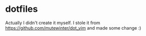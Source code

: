 dotfiles
========
Actually I didn't create it myself. I stole it from https://github.com/mutewinter/dot_vim and made some change :)
